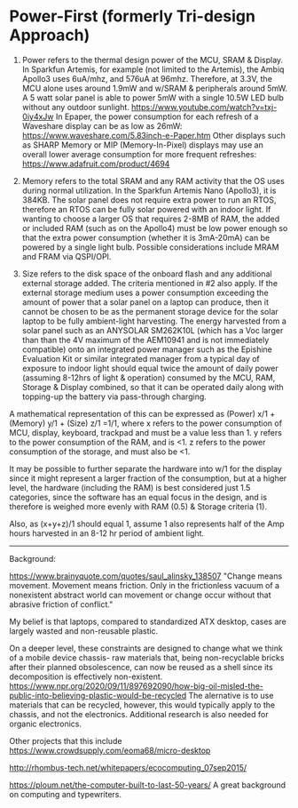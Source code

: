 # Power-First (formerly Tri-design Approach) 

1. Power refers to the thermal design power of the MCU, SRAM & Display. In Sparkfun Artemis, for example (not limited to the Artemis), the Ambiq Apollo3 uses 6uA/mhz, and 576uA at 96mhz. Therefore, at 3.3V, the MCU alone uses around 1.9mW and w/SRAM & peripherals around 5mW. A 5 watt solar panel is able to power 5mW with a single 10.5W LED bulb without any outdoor sunlight. https://www.youtube.com/watch?v=txj-0iy4xJw In Epaper, the power consumption for each refresh of a Waveshare display can be as low as 26mW: https://www.waveshare.com/5.83inch-e-Paper.htm Other displays such as SHARP Memory or MIP (Memory-In-Pixel) displays may use an overall lower average consumption for more frequent refreshes: https://www.adafruit.com/product/4694

2. Memory refers to the total SRAM and any RAM activity that the OS uses during normal utilization. In the Sparkfun Artemis Nano (Apollo3), it is 384KB. The solar panel does not require extra power to run an RTOS, therefore an RTOS can be fully solar powered with an indoor light. If wanting to choose a larger OS that requires 2-8MB of RAM, the added or included RAM (such as on the Apollo4) must be low power enough so that the extra power consumption (whether it is 3mA-20mA) can be powered by a single light bulb. Possible considerations include MRAM and FRAM via QSPI/OPI.

3. Size refers to the disk space of the onboard flash and any additional external storage added. The criteria mentioned in #2 also apply. If the external storage medium uses a power consumption exceeding the amount of power that a solar panel on a laptop can produce, then it cannot be chosen to be as the permanent storage device for the solar laptop to be fully ambient-light harvesting. The energy harvested from a solar panel such as an ANYSOLAR SM262K10L (which has a Voc larger than than the 4V maximum of the AEM10941 and is not immediately compatible) onto an integrated power manager such as the Epishine Evaluation Kit or similar integrated manager from a typical day of exposure to indoor light should equal twice the amount of daily power (assuming 8-12hrs of light & operation) consumed by the MCU, RAM, Storage & Display combined, so that it can be operated daily along with topping-up the battery via pass-through charging.

A mathematical representation of this can be expressed as (Power) x/1 + (Memory) y/1 + (Size) z/1 =1/1, where x refers to the power consumption of MCU, display, keyboard, trackpad and must be a value less than 1. y refers to the power consumption of the RAM, and is <1. z refers to the power consumption of the storage, and must also be <1. 

It may be possible to further separate the hardware into w/1 for the display since it might represent a larger fraction of the consumption, but at a higher level, the hardware  (including the RAM) is best considered just 1.5 categories, since the software has an equal focus in the design, and is therefore is weighed more evenly with RAM (0.5) & Storage criteria (1).

Also, as (x+y+z)/1 should equal 1, assume 1 also represents half of the Amp hours harvested in an 8-12 hr period of ambient light.   

----------------------------------------------------------------------------------------------------------------------------------

Background:
                                                            
https://www.brainyquote.com/quotes/saul_alinsky_138507 "Change means movement. Movement means friction. Only in the frictionless vacuum of a nonexistent abstract world can movement or change occur without that abrasive friction of conflict."

My belief is that laptops, compared to standardized ATX desktop, cases are largely wasted and non-reusable plastic.

On a deeper level, these constraints are designed to change what we think of a mobile device chassis- raw materials that, being non-recyclable bricks after their planned obsolescence, can now be reused as a shell since its decomposition is effectively non-existent. https://www.npr.org/2020/09/11/897692090/how-big-oil-misled-the-public-into-believing-plastic-would-be-recycled The alernative is to use materials that can be recycled, however, this would typically apply to the chassis, and not the electronics. Additional research is also needed for organic electronics.

Other projects that  this include https://www.crowdsupply.com/eoma68/micro-desktop 

http://rhombus-tech.net/whitepapers/ecocomputing_07sep2015/

https://ploum.net/the-computer-built-to-last-50-years/ A great background on computing and typewriters.
